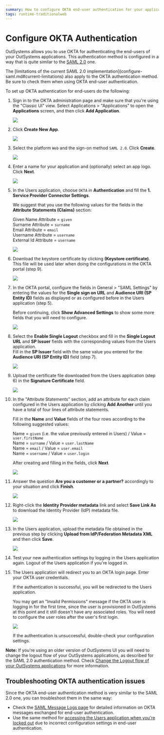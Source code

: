 ```yaml
---
summary: How to configure OKTA end-user authentication for your applications.
tags: runtime-traditionalweb
---
```


# Configure OKTA Authentication

OutSystems allows you to use OKTA for authenticating the end-users of your OutSystems applications. This authentication method is configured in a way that is quite similar to the [SAML 2.0](configure-saml.md) one.

 The \[limitations of the current SAML 2.0 implementation\]\(configure-saml.md\#current-limitations\) also apply to the OKTA authentication method. Be sure to check them when using OKTA end-user authentication.

To set up OKTA authentication for end-users do the following:

1. Sign in to the OKTA administration page and make sure that you're using the "Classic UI" view. Select Applications &gt; "Applications" to open the **Applications** screen, and then click **Add Application**.

   ![](../../../../../.gitbook/assets/okta-add-application.jpg)

2. Click **Create New App**.

   ![](../../../../../.gitbook/assets/okta-create-new-app.jpg)

3. Select the platform `Web` and the sign-on method `SAML 2.0`. Click **Create**.

   ![](../../../../../.gitbook/assets/okta-config-1-okta.jpg)

4. Enter a name for your application and \(optionally\) select an app logo. Click **Next**.

   ![](../../../../../.gitbook/assets/okta-config-2-okta.jpg)

5. In the Users application, choose `OKTA` in **Authentication** and fill the **1. Service Provider Connector Settings**.

   We suggest that you use the following values for the fields in the **Attribute Statements \(Claims\)** section:

   Given Name Attribute = `given`  
   Surname Attribute = `surname`  
   Email Attribute = `email`  
   Username Attribute = `username`  
   External Id Attribute = `username`

   ![](../../../../../.gitbook/assets/okta-config-3-users.jpg)

6. Download the keystore certificate by clicking **\(Keystore certificate\)**.  
   This file will be used later when doing the configurations in the OKTA portal \(step 9\).

   ![](../../../../../.gitbook/assets/okta-config-4-users.jpg)

7. In the OKTA portal, configure the fields in General &gt; "SAML Settings" by entering the values for the **Single sign on URL** and **Audience URI \(SP Entity ID\)** fields as displayed or as configured before in the Users application \(step 5\).

   Before continuing, click **Show Advanced Settings** to show some more fields that you will need to configure.

   ![](../../../../../.gitbook/assets/okta-config-5-okta.jpg)

8. Select the **Enable Single Logout** checkbox and fill in the **Single Logout URL** and **SP Issuer** fields with the corresponding values from the Users application.  
   Fill in the **SP Issuer** field with the same value you entered for the **Audience URI \(SP Entity ID\)** field \(step 7\).

   ![](../../../../../.gitbook/assets/okta-config-6-okta.jpg)

9. Upload the certificate file downloaded from the Users application \(step 6\) in the **Signature Certificate** field.

   ![](../../../../../.gitbook/assets/okta-config-7-okta.jpg)

10. In the "Attribute Statements" section, add an attribute for each claim configured in the Users application by clicking **Add Another** until you have a total of four lines of attribute statements.

    Fill in the **Name** and **Value** fields of the four rows according to the following suggested values:

    Name = `given` \(i.e. the value previously entered in Users\) / Value = `user.firstName`  
    Name = `surname` / Value = `user.lastName`  
    Name = `email` / Value = `user.email`  
    Name = `username` / Value = `user.login`

    After creating and filling in the fields, click **Next**.

    ![](../../../../../.gitbook/assets/okta-config-8-okta.jpg)

11. Answer the question **Are you a customer or a partner?** accordingly to your situation and click **Finish**.

    ![](../../../../../.gitbook/assets/okta-config-9-okta.jpg)

12. Right-click the **Identity Provider metadata** link and select **Save Link As** to download the Identity Provider \(IdP\) metadata file.

    ![](../../../../../.gitbook/assets/okta-download-file-okta.jpg)

13. In the Users application, upload the metadata file obtained in the previous step by clicking **Upload from IdP/Federation Metadata XML** and then click **Save**.

    ![](../../../../../.gitbook/assets/okta-upload-file-users.jpg)

14. Test your new authentication settings by logging in the Users application again. Logout of the Users application if you're logged in.
15. The Users application will redirect you to an OKTA login page. Enter your OKTA user credentials.

    If the authentication is successful, you will be redirected to the Users application.

    You may get an "Invalid Permissions" message if the OKTA user is logging in for the first time, since the user is provisioned in OutSystems at this point and it still doesn't have any associated roles. You will need to configure the user roles after the user's first login.

    ![](../../../../../.gitbook/assets/okta-invalid-permissions-users.png)

    If the authentication is unsuccessful, double-check your configuration settings.

**Note:** If you're using an older version of OutSystems UI you will need to change the logout flow of your OutSystems applications, as described for the SAML 2.0 authentication method. Check [Change the Logout flow of your OutSystems applications](configure-saml.md#change-logout-flow) for more information.

## Troubleshooting OKTA authentication issues

Since the OKTA end-user authentication method is very similar to the SAML 2.0 one, you can troubleshoot them in the same way:

* Check the [SAML Message Logs page](configure-saml.md#logs) for detailed information on OKTA messages exchanged for end-user authentication.
* Use the same method for [accessing the Users application when you're locked out](configure-saml.md#locked-access) due to incorrect configuration settings in end-user authentication.

